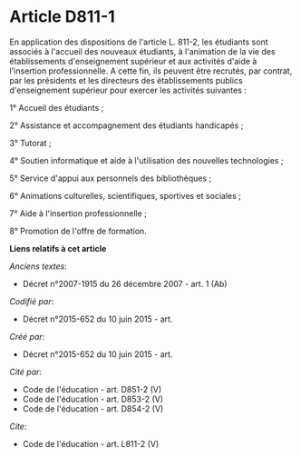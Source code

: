 # Article D811-1

En application des dispositions de l'article L. 811-2, les étudiants sont associés à l'accueil des nouveaux étudiants, à
l'animation de la vie des établissements d'enseignement supérieur et aux activités d'aide à l'insertion professionnelle. A
cette fin, ils peuvent être recrutés, par contrat, par les présidents et les directeurs des établissements publics
d'enseignement supérieur pour exercer les activités suivantes : 

1° Accueil des étudiants ; 

2° Assistance et accompagnement des étudiants handicapés ; 

3° Tutorat ; 

4° Soutien informatique et aide à l'utilisation des nouvelles technologies ; 

5° Service d'appui aux personnels des bibliothèques ; 

6° Animations culturelles, scientifiques, sportives et sociales ; 

7° Aide à l'insertion professionnelle ; 

8° Promotion de l'offre de formation.

**Liens relatifs à cet article**

_Anciens textes_:

  - Décret n°2007-1915 du 26 décembre 2007 - art. 1 (Ab)

_Codifié par_:

  - Décret n°2015-652 du 10 juin 2015 - art.

_Créé par_:

  - Décret n°2015-652 du 10 juin 2015 - art.

_Cité par_:

  - Code de l'éducation - art. D851-2 (V)
  - Code de l'éducation - art. D853-2 (V)
  - Code de l'éducation - art. D854-2 (V)

_Cite_:

  - Code de l'éducation - art. L811-2 (V)
